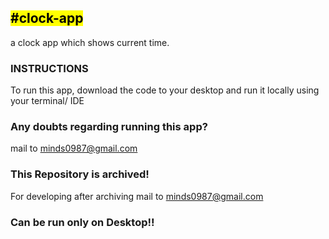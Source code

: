 <mark>#clock-app</mark>
---------------------------
a clock app which shows current time.

### INSTRUCTIONS
To run this app, download the code to your desktop and run it locally using your terminal/ IDE

### Any doubts regarding running this app?
mail to minds0987@gmail.com

### This Repository is archived!
For developing after archiving mail to minds0987@gmail.com

### Can be run only on Desktop!!
